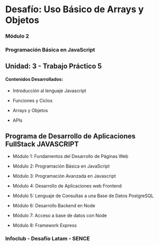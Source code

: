 # Desafío: Uso Básico de Arrays y Objetos

### Módulo 2
### Programación Básica en JavaScript

## Unidad: 3 - Trabajo Práctico 5

#### Contenidos Desarrollados:

- Introducción al lenguaje Javascript

- Funciones y Ciclos

- Arrays y Objetos

- APIs

## Programa de Desarrollo de Aplicaciones FullStack JAVASCRIPT

- Módulo 1: Fundamentos del Desarrollo de Páginas Web

- Módulo 2: Programación Básica en JavaScript

- Módulo 3: Programación Avanzada en Javascript

- Módulo 4: Desarrollo de Aplicaciones web Frontend

- Módulo 5: Lenguaje de Consultas a una Base de Datos PostgreSQL

- Módulo 6: Desarrollo Backend en Node

- Módulo 7: Acceso a base de datos con Node

- Módulo 8: Framework Express


### Infoclub - Desafío Latam - SENCE
